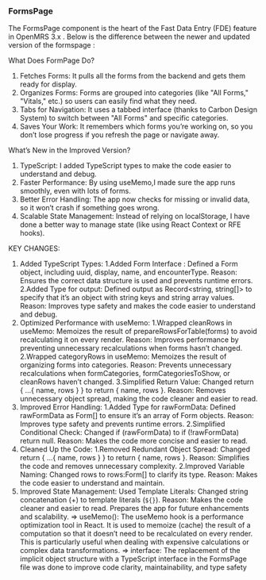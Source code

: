 ###  FormsPage  ###
The FormsPage component is the heart of the Fast Data Entry (FDE) feature in OpenMRS 3.x . Below is the difference between the newer and updated version of the formspage :

What Does FormPage Do?
1. Fetches Forms:
     It pulls all the forms from the backend and gets them ready for display.
2. Organizes Forms:
     Forms are grouped into categories (like "All Forms," "Vitals," etc.) so users can easily find what they need.
3. Tabs for Navigation:
     It uses a tabbed interface (thanks to Carbon Design System) to switch between "All Forms" and specific categories.
4. Saves Your Work:
     It remembers which forms you’re working on, so you don’t lose progress if you refresh the page or navigate away.

What’s New in the Improved Version?
1. TypeScript:
      I added TypeScript types to make the code easier to understand and debug.
2. Faster Performance:
      By using useMemo,I made sure the app runs smoothly, even with lots of forms.
3. Better Error Handling:
      The app now checks for missing or invalid data, so it won’t crash if something goes wrong.
4. Scalable State Management:
   Instead of relying on localStorage, I have done a better way to manage state (like using React Context or RFE hooks).

KEY CHANGES:
1. Added TypeScript Types:
     1.Added Form Interface : Defined a Form object, including uuid, display, name, and encounterType.
                      Reason: Ensures the correct data structure is used and prevents runtime errors.
     2.Added Type for output: Defined output as Record<string, string[]> to specify that it’s an object with string keys and string array values.
                      Reason: Improves type safety and makes the code easier to understand and debug.
2. Optimized Performance with useMemo:
     1.Wrapped cleanRows in useMemo: Memoizes the result of prepareRowsForTable(forms) to avoid recalculating it on every render.
                             Reason: Improves performance by preventing unnecessary recalculations when forms hasn’t changed.
     2.Wrapped categoryRows in useMemo: Memoizes the result of organizing forms into categories.
                             Reason: Prevents unnecessary recalculations when formCategories, formCategoriesToShow, or cleanRows haven’t changed.
     3.Simplified Return Value: Changed return { ...{ name, rows } } to return { name, rows }.
                             Reason: Removes unnecessary object spread, making the code cleaner and easier to read.
3. Improved Error Handling:
     1.Added Type for rawFormData: Defined rawFormData as Form[] to ensure it’s an array of Form objects.
                           Reason: Improves type safety and prevents runtime errors.
     2.Simplified Conditional Check: Changed if (rawFormData) to if (!rawFormData) return null.
                           Reason: Makes the code more concise and easier to read.
4. Cleaned Up the Code:
     1.Removed Redundant Object Spread: Changed return { ...{ name, rows } } to return { name, rows }.
                            Reason: Simplifies the code and removes unnecessary complexity.
     2.Improved Variable Naming: Changed rows to rows:Form[] to clarify its type.
                            Reason: Makes the code easier to understand and maintain.
5. Improved State Management:
     Used Template Literals: Changed string concatenation (+) to template literals (`${}`).
                            Reason: Makes the code cleaner and easier to read. Prepares the app for future enhancements and scalability.
=> useMemo(): The useMemo hook is a performance optimization tool in React. It is used to memoize (cache) the result of a computation so that it doesn’t need to be 
              recalculated on every render. This is particularly useful when dealing with expensive calculations or complex data transformations.
=> interface: The replacement of the implicit object structure with a TypeScript interface in the FormsPage file was done to improve code clarity, maintainability, 
              and type safety
